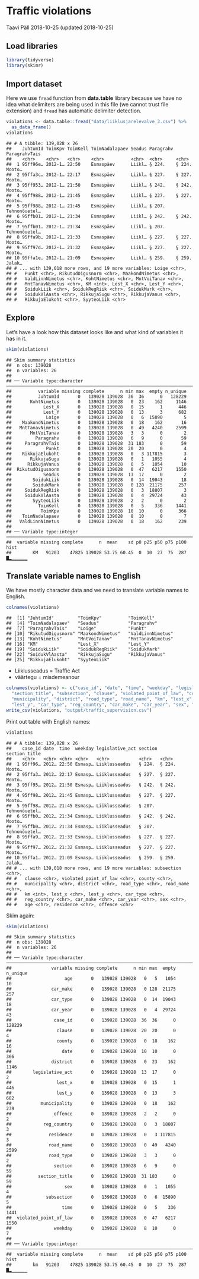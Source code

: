 Traffic violations
================
Taavi Päll
2018-10-25 (updated 2018-10-25)

## Load libraries

``` r
library(tidyverse)
library(skimr)
```

## Import dataset

Here we use `fread` function from **data.table** library because we have
no idea what delimiters are being used in this file (we cannot trust
file extension) and `fread` has automatic delimiter detection.

``` r
violations <- data.table::fread("data/liiklusjarelevalve_3.csv") %>% 
  as_data_frame()
violations
```

    ## # A tibble: 139,028 x 26
    ##    JuhtumId ToimKpv ToimKell ToimNadalapaev Seadus Paragrahv ParagrahvTais
    ##    <chr>    <chr>   <chr>    <chr>          <chr>  <chr>     <chr>        
    ##  1 95ff96e… 2012-1… 22:50    Esmaspäev      Liikl… § 224.    § 224. Mooto…
    ##  2 95ffa3c… 2012-1… 22:17    Esmaspäev      Liikl… § 227.    § 227. Mooto…
    ##  3 95ff953… 2012-1… 21:50    Esmaspäev      Liikl… § 242.    § 242. Mooto…
    ##  4 95ff988… 2012-1… 21:45    Esmaspäev      Liikl… § 227.    § 227. Mooto…
    ##  5 95ff988… 2012-1… 21:45    Esmaspäev      Liikl… § 207.    Tehnonõuetel…
    ##  6 95ffb01… 2012-1… 21:34    Esmaspäev      Liikl… § 242.    § 242. Mooto…
    ##  7 95ffb01… 2012-1… 21:34    Esmaspäev      Liikl… § 207.    Tehnonõuetel…
    ##  8 95ffa9b… 2012-1… 21:33    Esmaspäev      Liikl… § 227.    § 227. Mooto…
    ##  9 95ff97d… 2012-1… 21:32    Esmaspäev      Liikl… § 227.    § 227. Mooto…
    ## 10 95ffa1e… 2012-1… 21:09    Esmaspäev      Liikl… § 259.    § 259. Jalak…
    ## # ... with 139,018 more rows, and 19 more variables: Loige <chr>,
    ## #   Punkt <chr>, RikutudOigusnorm <chr>, MaakondNimetus <chr>,
    ## #   ValdLinnNimetus <chr>, KohtNimetus <chr>, MntVoiTanav <chr>,
    ## #   MntTanavNimetus <chr>, KM <int>, Lest_X <chr>, Lest_Y <chr>,
    ## #   SoidukLiik <chr>, SoidukRegRiik <chr>, SoidukMark <chr>,
    ## #   SoidukVlAasta <chr>, RikkujaSugu <chr>, RikkujaVanus <chr>,
    ## #   RikkujaElukoht <chr>, SyyteoLiik <chr>

## Explore

Let’s have a look how this dataset looks like and what kind of variables
it has in it.

``` r
skim(violations)
```

    ## Skim summary statistics
    ##  n obs: 139028 
    ##  n variables: 26 
    ## 
    ## ── Variable type:character ──────────────────────────────────────────────────────────────────────────────────────────────────────────────────────────────────────────────────────
    ##          variable missing complete      n min max  empty n_unique
    ##          JuhtumId       0   139028 139028  36  36      0   128229
    ##       KohtNimetus       0   139028 139028   0  23    162     1146
    ##            Lest_X       0   139028 139028   0  15      1      446
    ##            Lest_Y       0   139028 139028   0  13      3      682
    ##             Loige       0   139028 139028   0   6  15890        5
    ##    MaakondNimetus       0   139028 139028   0  18    162       16
    ##   MntTanavNimetus       0   139028 139028   0  49   4240     2599
    ##       MntVoiTanav       0   139028 139028   3   3      0        2
    ##         Paragrahv       0   139028 139028   6   9      0       59
    ##     ParagrahvTais       0   139028 139028  31 183      0       59
    ##             Punkt       0   139028 139028  20  20      0        4
    ##    RikkujaElukoht       0   139028 139028   0   3 117815        3
    ##       RikkujaSugu       0   139028 139028   0   1   1055        4
    ##      RikkujaVanus       0   139028 139028   0   5   1054       10
    ##  RikutudOigusnorm       0   139028 139028   0  47   6217     1550
    ##            Seadus       0   139028 139028  13  17      0        2
    ##        SoidukLiik       0   139028 139028   0  14  19043       18
    ##        SoidukMark       0   139028 139028   0 128  21175      257
    ##     SoidukRegRiik       0   139028 139028   0   3  18807        3
    ##     SoidukVlAasta       0   139028 139028   0   4  29724       43
    ##        SyyteoLiik       0   139028 139028   2   2      0        2
    ##          ToimKell       0   139028 139028   0   5    336     1441
    ##           ToimKpv       0   139028 139028  10  10      0      366
    ##    ToimNadalapaev       0   139028 139028   8  10      0        7
    ##   ValdLinnNimetus       0   139028 139028   0  18    162      239
    ## 
    ## ── Variable type:integer ────────────────────────────────────────────────────────────────────────────────────────────────────────────────────────────────────────────────────────
    ##  variable missing complete      n  mean    sd p0 p25 p50 p75 p100     hist
    ##        KM   91203    47825 139028 53.75 60.45  0  10  27  75  287 ▇▂▁▁▁▁▁▁

## Translate variable names to English

We have mostly character data and we need to translate variable names to
English.

``` r
colnames(violations)
```

    ##  [1] "JuhtumId"         "ToimKpv"          "ToimKell"        
    ##  [4] "ToimNadalapaev"   "Seadus"           "Paragrahv"       
    ##  [7] "ParagrahvTais"    "Loige"            "Punkt"           
    ## [10] "RikutudOigusnorm" "MaakondNimetus"   "ValdLinnNimetus" 
    ## [13] "KohtNimetus"      "MntVoiTanav"      "MntTanavNimetus" 
    ## [16] "KM"               "Lest_X"           "Lest_Y"          
    ## [19] "SoidukLiik"       "SoidukRegRiik"    "SoidukMark"      
    ## [22] "SoidukVlAasta"    "RikkujaSugu"      "RikkujaVanus"    
    ## [25] "RikkujaElukoht"   "SyyteoLiik"

  - Liiklusseadus = Traffic Act
  - väärtegu =
misdemeanour

<!-- end list -->

``` r
colnames(violations) <- c("case_id", "date", "time", "weekday", "legislative_act", "section", 
  "section_title", "subsection", "clause", "violated_point_of_law", "county",
  "municipality", "district", "road_type", "road_name", "km", "lest_x", 
  "lest_y", "car_type", "reg_country", "car_make", "car_year", "sex", "age", "residence", "offence")
write_csv(violations, "output/traffic_supervision.csv")
```

Print out table with English names:

``` r
violations
```

    ## # A tibble: 139,028 x 26
    ##    case_id date  time  weekday legislative_act section section_title
    ##    <chr>   <chr> <chr> <chr>   <chr>           <chr>   <chr>        
    ##  1 95ff96… 2012… 22:50 Esmasp… Liiklusseadus   § 224.  § 224. Mooto…
    ##  2 95ffa3… 2012… 22:17 Esmasp… Liiklusseadus   § 227.  § 227. Mooto…
    ##  3 95ff95… 2012… 21:50 Esmasp… Liiklusseadus   § 242.  § 242. Mooto…
    ##  4 95ff98… 2012… 21:45 Esmasp… Liiklusseadus   § 227.  § 227. Mooto…
    ##  5 95ff98… 2012… 21:45 Esmasp… Liiklusseadus   § 207.  Tehnonõuetel…
    ##  6 95ffb0… 2012… 21:34 Esmasp… Liiklusseadus   § 242.  § 242. Mooto…
    ##  7 95ffb0… 2012… 21:34 Esmasp… Liiklusseadus   § 207.  Tehnonõuetel…
    ##  8 95ffa9… 2012… 21:33 Esmasp… Liiklusseadus   § 227.  § 227. Mooto…
    ##  9 95ff97… 2012… 21:32 Esmasp… Liiklusseadus   § 227.  § 227. Mooto…
    ## 10 95ffa1… 2012… 21:09 Esmasp… Liiklusseadus   § 259.  § 259. Jalak…
    ## # ... with 139,018 more rows, and 19 more variables: subsection <chr>,
    ## #   clause <chr>, violated_point_of_law <chr>, county <chr>,
    ## #   municipality <chr>, district <chr>, road_type <chr>, road_name <chr>,
    ## #   km <int>, lest_x <chr>, lest_y <chr>, car_type <chr>,
    ## #   reg_country <chr>, car_make <chr>, car_year <chr>, sex <chr>,
    ## #   age <chr>, residence <chr>, offence <chr>

Skim again:

``` r
skim(violations)
```

    ## Skim summary statistics
    ##  n obs: 139028 
    ##  n variables: 26 
    ## 
    ## ── Variable type:character ──────────────────────────────────────────────────────────────────────────────────────────────────────────────────────────────────────────────────────
    ##               variable missing complete      n min max  empty n_unique
    ##                    age       0   139028 139028   0   5   1054       10
    ##               car_make       0   139028 139028   0 128  21175      257
    ##               car_type       0   139028 139028   0  14  19043       18
    ##               car_year       0   139028 139028   0   4  29724       43
    ##                case_id       0   139028 139028  36  36      0   128229
    ##                 clause       0   139028 139028  20  20      0        4
    ##                 county       0   139028 139028   0  18    162       16
    ##                   date       0   139028 139028  10  10      0      366
    ##               district       0   139028 139028   0  23    162     1146
    ##        legislative_act       0   139028 139028  13  17      0        2
    ##                 lest_x       0   139028 139028   0  15      1      446
    ##                 lest_y       0   139028 139028   0  13      3      682
    ##           municipality       0   139028 139028   0  18    162      239
    ##                offence       0   139028 139028   2   2      0        2
    ##            reg_country       0   139028 139028   0   3  18807        3
    ##              residence       0   139028 139028   0   3 117815        3
    ##              road_name       0   139028 139028   0  49   4240     2599
    ##              road_type       0   139028 139028   3   3      0        2
    ##                section       0   139028 139028   6   9      0       59
    ##          section_title       0   139028 139028  31 183      0       59
    ##                    sex       0   139028 139028   0   1   1055        4
    ##             subsection       0   139028 139028   0   6  15890        5
    ##                   time       0   139028 139028   0   5    336     1441
    ##  violated_point_of_law       0   139028 139028   0  47   6217     1550
    ##                weekday       0   139028 139028   8  10      0        7
    ## 
    ## ── Variable type:integer ────────────────────────────────────────────────────────────────────────────────────────────────────────────────────────────────────────────────────────
    ##  variable missing complete      n  mean    sd p0 p25 p50 p75 p100     hist
    ##        km   91203    47825 139028 53.75 60.45  0  10  27  75  287 ▇▂▁▁▁▁▁▁
